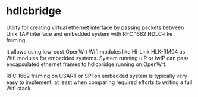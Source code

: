 hdlcbridge
=========

Utility for creating virtual ethernet interface by passing packets between
Unix TAP interface and embedded system with RFC 1662 HDLC-like framing.

It allows using low-cost OpenWrt Wifi modules like Hi-Link HLK-RM04 as
Wifi modules for embedded systems. System running uIP or lwIP can pass
encapsulated ethernet frames to hdlcbridge running on OpenWrt.

RFC 1662 framing on USART or SPI on embedded system is typically
very easy to implement, at least when comparing required efforts
to writing a full Wifi stack.
